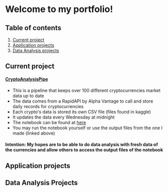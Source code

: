 # Welcome to my portfolio!

## Table of contents
1. [Current project](#currentproject)
2. [Application projects](#applicationprojects)
3. [Data Analysis projects](#dataanalysisprojects)

## Current project
#### [CryptoAnalysisPipe](https://github.com/seanpharris/CryptoAnalysisPipe)
* This is a pipeline that keeps over 100 different cryptocurrencies market data up to date
* The data comes from a RapidAPI by Alpha Vantage to call and store daily records for cryptocurrencies
* Each crypto's data is stored its own CSV file (files found in kaggle)
* It updates the data every Wednesday at midnight 
* The notebook can be found at [here](https://www.kaggle.com/seanpharris/cryptoanalysispipe)
* You may run the notebook yourself or use the output files from the one I made (linked above)  
#### Intention: My hopes are to be able to do data analysis with fresh data of the currencies and allow others to access the output files of the notebook

## Application projects

## Data Analysis Projects

